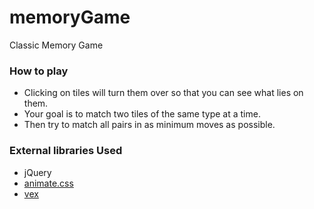 # memoryGame

Classic Memory Game


### How to play

* Clicking on tiles will turn them over so that you can see what lies on them. 
* Your goal is to match two tiles of the same type at a time.
* Then try to match all pairs in as minimum moves as possible.


### External libraries Used

* jQuery
* [animate.css](https://github.com/daneden/animate.css)
* [vex](http://github.hubspot.com/vex/)
